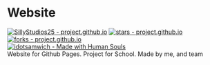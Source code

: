 # Website
[![SillyStudios25 - project.github.io](https://img.shields.io/static/v1?label=SillyStudios25&message=project.github.io&color=success&logo=github)](https://github.com/SillyStudios25/project.github.io "Go to GitHub repo")
[![stars - project.github.io](https://img.shields.io/github/stars/SillyStudios25/project.github.io?style=social)](https://github.com/SillyStudios25/project.github.io)
[![forks - project.github.io](https://img.shields.io/github/forks/SillyStudios25/project.github.io?style=social)](https://github.com/SillyStudios25/project.github.io)
<br>
[![idotsamwich - Made with Human Souls](https://img.shields.io/badge/idotsamwich-Made_with_Human_Souls-green?logo=github)](https://github.com/SillyStudios25)
<br>
Website for Github Pages. Project for School.
Made by me, and team
